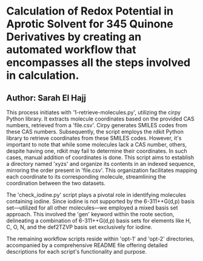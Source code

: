# Calculation of Redox Potential in Aprotic Solvent for 345 Quinone Derivatives by creating an automated workflow that encompasses all the steps involved in calculation.
## Author: Sarah El Hajj
 
This process initiates with '1-retrieve-molecules.py', utilizing the cirpy Python library. It extracts molecule coordinates based on the provided CAS numbers, retrieved from a 'file.csv'. Cirpy generates SMILES codes from these CAS numbers. Subsequently, the script employs the rdkit Python library to retrieve coordinates from these SMILES codes. However, it's important to note that while some molecules lack a CAS number, others, despite having one, rdkit may fail to determine their coordinates. In such cases, manual addition of coordinates is done. This script aims to establish a directory named 'xyzs' and organize its contents in an indexed sequence, mirroring the order present in 'file.csv'. This organization facilitates mapping each coordinate to its corresponding molecule, streamlining the coordination between the two datasets.

The 'check_iodine.py' script plays a pivotal role in identifying molecules containing iodine. Since iodine is not supported by the 6-311++G(d,p) basis set—utilized for all other molecules—we employed a mixed basis set approach. This involved the 'gen' keyword within the roote section, delineating a combination of 6-311++G(d,p) basis sets for elements like H, C, O, N, and the def2TZVP basis set exclusively for iodine.

The remaining workflow scripts reside within 'opt-1' and 'opt-2' directories, accompanied by a comprehensive README file offering detailed descriptions for each script's functionality and purpose.
